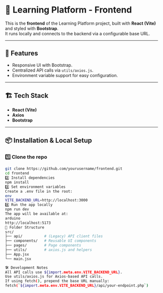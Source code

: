 
# 🎨 Learning Platform - Frontend

This is the **frontend** of the Learning Platform project, built with **React (Vite)** and styled with **Bootstrap**.  
It runs locally and connects to the backend via a configurable base URL.

---

## 🚀 Features
- Responsive UI with Bootstrap.
- Centralized API calls via `utils/axios.js`.
- Environment variable support for easy configuration.

---

## 🏗 Tech Stack
- **React (Vite)**
- **Axios**
- **Bootstrap**

---

## 📦 Installation & Local Setup

### 1️⃣ Clone the repo
```bash
git clone https://github.com/yourusername/frontend.git
cd frontend
2️⃣ Install dependencies
npm install
3️⃣ Set environment variables
Create a .env file in the root:
env
VITE_BACKEND_URL=http://localhost:3000
4️⃣ Run the app locally
npm run dev
The app will be available at:
arduino
http://localhost:5173
📂 Folder Structure
src/
├── api/          # (Legacy) API client files
├── components/   # Reusable UI components
├── pages/        # Page components
├── utils/        # axios.js and helpers
├── App.jsx
└── main.jsx

🛠 Development Notes
All API calls use ${import.meta.env.VITE_BACKEND_URL}.
Use utils/axios.js for Axios-based API calls.
If using fetch(), prepend the base URL manually:
fetch(`${import.meta.env.VITE_BACKEND_URL}/api/your-endpoint.php`)
